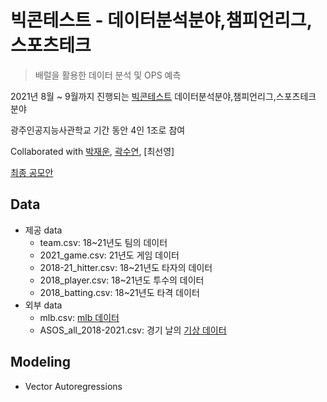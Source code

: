 # 빅콘테스트 - 데이터분석분야,챔피언리그,스포츠테크
> 배럴을 활용한 데이터 분석 및 OPS 예측

2021년 8월 ~ 9월까지 진행되는 [빅콘테스트](https://www.bigcontest.or.kr/) 데이터분석분야,챔피언리그,스포츠테크 분야

광주인공지능사관학교 기간 동안 4인 1조로 참여

Collaborated with [박재운](https://github.com/uiet312), [곽수연](https://github.com/suyeonKwak), [최선영]

[최종 공모안](docs/submission.pdf)

## Data
- 제공 data
  * team.csv: 18~21년도 팀의 데이터
  * 2021_game.csv: 21년도 게임 데이터
  * 2018-21_hitter.csv: 18~21년도 타자의 데이터
  * 2018_player.csv: 18~21년도 투수의 데이터
  * 2018_batting.csv: 18~21년도 타격 데이터
- 외부 data
  * mlb.csv: [mlb 데이터](https://baseballsavant.mlb.com/)
  * ASOS_all_2018-2021.csv: 경기 날의 [기상 데이터](https://data.kma.go.kr/api/selectApiDetail.do)

## Modeling
* Vector Autoregressions
